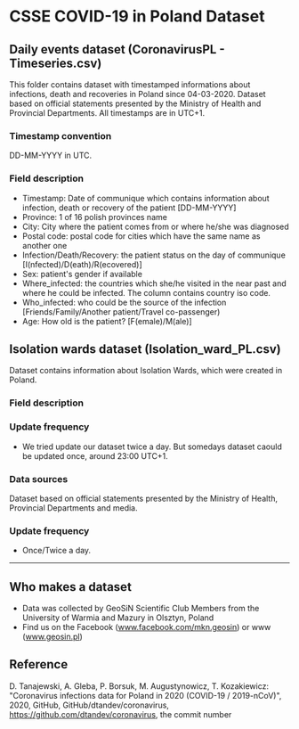 # CSSE COVID-19 in Poland Dataset

## Daily events dataset (CoronavirusPL - Timeseries.csv)

This folder contains dataset with timestamped informations about infections, death and recoveries in Poland since 04-03-2020. 
Dataset based on official statements presented by the Ministry of Health and Provincial Departments. 
All timestamps are in UTC+1.

### Timestamp convention
DD-MM-YYYY in UTC.

								
### Field description
* Timestamp: Date of communique which contains information about infection, death or recovery of the patient [DD-MM-YYYY]
* Province: 1 of 16 polish provinces name 
* City: City where the patient comes from or where he/she was diagnosed
* Postal code: postal code for cities which have the same name as another one
* Infection/Death/Recovery: the patient status on the day of communique [I(nfected)/D(eath)/R(ecovered)]
* Sex: patient's gender if available 
* Where_infected: the countries which she/he visited in the near past and where he could be infected. The column contains country iso code. 
* Who_infected: who could be the source of the infection [Friends/Family/Another patient/Travel co-passenger)
* Age: How old is the patient? [F(emale)/M(ale)]

## Isolation wards dataset (Isolation_ward_PL.csv)

Dataset contains information about Isolation Wards, which were created in Poland.


### Field description


### Update frequency
* We tried update our dataset twice a day. But somedays dataset caould be updated once, around 23:00 UTC+1.

### Data sources
Dataset based on official statements presented by the Ministry of Health, Provincial Departments and media. 

### Update frequency
* Once/Twice a day.

---
## Who makes a dataset
* Data was collected by GeoSiN Scientific Club Members from the University of Warmia and Mazury in Olsztyn, Poland 
* Find us on the Facebook (www.facebook.com/mkn.geosin) or www (www.geosin.pl)

## Reference
D. Tanajewski, A. Gleba, P. Borsuk, M. Augustynowicz, T. Kozakiewicz: "Coronavirus infections data for Poland in 2020 (COVID-19 / 2019-nCoV)", 2020, GitHub, GitHub/dtandev/coronavirus, https://github.com/dtandev/coronavirus, the commit number
